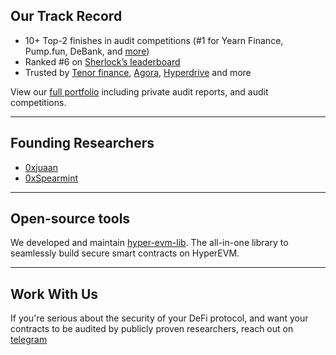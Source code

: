 ## Our Track Record

* 10+ Top-2 finishes in audit competitions (#1 for Yearn Finance, Pump.fun, DeBank, and [more](https://github.com/ObsidianAudits/audits))
* Ranked #6 on [Sherlock’s leaderboard](https://audits.sherlock.xyz/leaderboards)
* Trusted by [Tenor finance](https://x.com/TenorFinance), [Agora](https://x.com/withAUSD), [Hyperdrive](https://x.com/hyperdrivedefi) and more

View our [full portfolio](https://github.com/ObsidianAudits/audits) including private audit reports, and audit competitions.

---

## Founding Researchers

* [0xjuaan](https://github.com/0xjuaan) 
* [0xSpearmint](https://github.com/0xSpearmint) 

---

## Open-source tools

We developed and maintain [hyper-evm-lib](https://github.com/hyperliquid-dev/hyper-evm-lib). The all-in-one library to seamlessly build secure smart contracts on HyperEVM.

---

## Work With Us
If you're serious about the security of your DeFi protocol, and want your contracts to be audited by publicly proven researchers, reach out on
[telegram](https://t.me/juan_sec)


